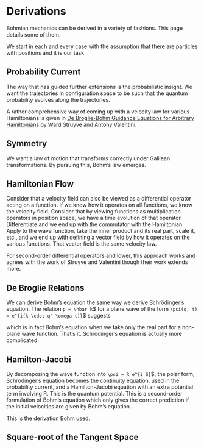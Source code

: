 # Derivations

Bohmian mechanics can be derived in a variety of fashions. This page details some of them.

We start in each and every case with the assumption that there are particles with positions and it is our task

## Probability Current

The way that has guided further extensions is the probabilistic insight. We want the trajectories in configuration space to be such that the quantum probability evolves along the trajectories.

A rather comprehensive way of coming up with a velocity law for various Hamiltonians is given in
[De Broglie-Bohm Guidance Equations for Arbitrary Hamiltonians](http://arxiv.org/abs/0808.0290) by  Ward Struyve and Antony Valentini.

## Symmetry

We want a law of motion that transforms correctly under Galilean transformations. By pursuing this, Bohm’s law emerges.

##  Hamiltonian Flow

Consider that a velocity field can also be viewed as a differential operator acting on a function. If we know how it operates on all functions, we know the velocity field. Consider that by viewing functions as multiplication operators in position space, we have a time evolution of that operator. Differentiate and we end up with the commutator with the Hamiltonian. Apply to the wave function, take the inner product and its real part, scale it, etc., and we end up with defining a vector field by how it operates on the various functions. That vector field is the same velocity law.

For second-order differential operators and lower, this approach works and agrees with the work of Struyve and Valentini though their work extends more.

## De Broglie Relations

We can derive Bohm’s equation the same way we derive Schrödinger’s equation. The relation
`p = \hbar k`$  for a plane wave of the form `\psi(q, t) = e^{i(k \cdot q' \omega t)}`$ suggests



which is in fact Bohm’s equation when we take only the real part for a non-plane wave function. That’s it. Schrödinger’s equation is actually more complicated.

## Hamilton-Jacobi

By decomposing the wave function into `\psi = R e^{i S}`$, the polar form, Schrödinger’s equation becomes the continuity equation, used in the probability current, and a Hamilton-Jacobi equation with an extra potential term involving R. This is the quantum potential. This is a second-order formulation of Bohm’s equation which only gives the correct prediction if the initial velocities are given by Bohm’s equation.

This is the derivation Bohm used.

## Square-root of the Tangent Space
